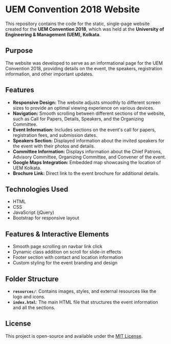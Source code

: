 # UEM Convention 2018 Website

This repository contains the code for the static, single-page website created for the **UEM Convention 2018**, which was held at the **University of Engineering & Management (UEM), Kolkata**.

## Purpose

The website was developed to serve as an informational page for the UEM Convention 2018, providing details on the event, the speakers, registration information, and other important updates.

## Features

- **Responsive Design:** The website adjusts smoothly to different screen sizes to provide an optimal viewing experience on various devices.
- **Navigation:** Smooth scrolling between different sections of the website, such as Call for Papers, Details, Speakers, and the Organizing Committee.
- **Event Information:** Includes sections on the event's call for papers, registration fees, and submission dates.
- **Speakers Section:** Displayed information about the invited speakers for the event with their photos and details.
- **Committee Information:** Displays information about the Chief Patrons, Advisory Committee, Organizing Committee, and Convener of the event.
- **Google Maps Integration:** Embedded map showcasing the location of UEM Kolkata.
- **Brochure Link:** Direct link to the event brochure for additional details.

## Technologies Used
- HTML
- CSS
- JavaScript (jQuery)
- Bootstrap for responsive layout

## Features & Interactive Elements
- Smooth page scrolling on navbar link click
- Dynamic class addition on scroll for slide-in effects
- Footer section with contact and location information
- Custom styling for the event branding and design

## Folder Structure
- **`resources/`**: Contains images, styles, and external resources like the logo and icons.
- **`index.html`**: The main HTML file that structures the event information and all the sections.

## License

This project is open-source and available under the [MIT License](LICENSE).
